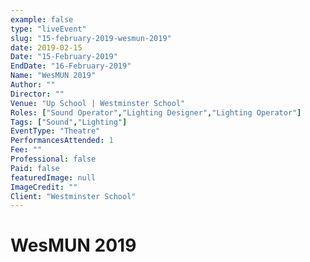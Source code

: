 ```yaml
---
example: false
type: "liveEvent"
slug: "15-february-2019-wesmun-2019"
date: 2019-02-15
Date: "15-February-2019"
EndDate: "16-February-2019"
Name: "WesMUN 2019"
Author: ""
Director: ""
Venue: "Up School | Westminster School"
Roles: ["Sound Operator","Lighting Designer","Lighting Operator"]
Tags: ["Sound","Lighting"]
EventType: "Theatre"
PerformancesAttended: 1
Fee: ""
Professional: false
Paid: false
featuredImage: null
ImageCredit: ""
Client: "Westminster School"
---
```


# WesMUN 2019

